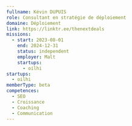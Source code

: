 ```yaml
---
fullname: Kévin DUPUIS
role: Consultant en stratégie de déploiement
domaine: Déploiement
link: https://linktr.ee/thenextdeals
missions:
  - start: 2023-08-01
    end: 2024-12-31
    status: independent
    employer: Malt
    startups:
      - oilhi
startups:
  - oilhi
memberType: beta
competences:
  - SEO
  - Croissance
  - Coaching
  - Communication
---
```

